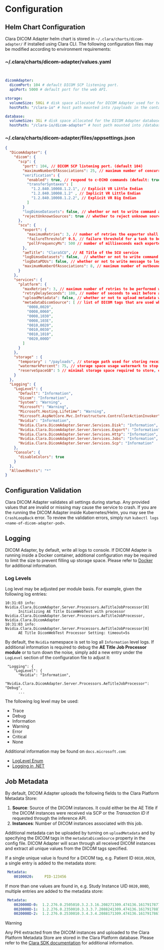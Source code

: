 # Configuration

## Helm Chart Configuration

Clara DICOM Adapter helm chart is stored in `~/.clara/charts/dicom-adapter/` if installed using Clara CLI. The following configuration files may be modified according to environment requirements:

### ~/.clara/charts/dicom-adapter/values.yaml

```yaml


dicomAdapter:
  dicomPort: 104 # default DICOM SCP listening port.
  apiPort: 5000 # default port for the web API.

storage:
  volumeSize: 50Gi # disk space allocated for DICOM Adapter used for temporarily storing of received DICOM instances.
  hostPath: "/clara-io" # host path mounted into /payloads in the container for storing temporary files.

database:
  volumeSize: 3Gi # disk space allocated for the DICOM Adapter database.  Default uses sqlite3 database.
  hostPath: "/clara-io/dicom-adapter" # host path mounted into /database for storing the sqlite3 database file.

```


### ~/.clara/charts/dicom-adapter/files/appsettings.json

```json
{
  "DicomAdapter": {
    "dicom": {
      "scp": {
        "port": 104, // DICOM SCP listening port. (default 104)
        "maximumNumberOfAssociations": 25, // maximum number of concurrent associations. (range: 1-1000, default: 25)
        "verification": {
          "enabled": true, // respond to c-ECHO commands (default: true)
          "transferSyntaxes": [
            "1.2.840.10008.1.2.1", // Explicit VR Little Endian
            "1.2.840.10008.1.2" , // Implicit VR Little Endian
            "1.2.840.10008.1.2.2", // Explicit VR Big Endian
          ]
        }
        "logDimseDatasets": false, // whether or not to write command and dataset to log (default false)
        "rejectUnknownSources": true // whether to reject unknown sources not listed in the source section. (default true)
      },
      "scu": {
        "export": {
          "maximumRetries": 3, // number of retries the exporter shall perform before reporting failure to Results Service.
          "failureThreshold" 0.5, // failure threshold for a task to be marked as failure.
          "pollFrequencyMs": 500 // number of milliseconds each exporter shall poll tasks from Results Service,
        },
        "aeTitle": "ClaraSCU", // AE Title of the SCU service
        "logDimseDatasets": false,  // whether or not to write command and data datasets to the log.
        "logDataPDUs": false, // whether or not to write message to log for each P-Data-TF PDU sent or received
        "maximumNumberOfAssociations": 8, // maximum number of outbound DICOM associations (range: 1-100, default: 8)
      }
    },
    "services": {
      "platform": {
        "maxRetries": 3, // maximum number of retries to be performed when an execution attempt fails to connect to connect o Clara Platform.
        "retryDelaySeconds": 180, // number of seconds to wait before attempting to retry.
        "uploadMetadata": false, // whether or not to upload metadata with the associated job defined in the `metadataDicomSource` property.
        "metadataDicomSource": [ // list of DICOM tags that are used when extracting metadata to be associated with an inference job.
          "0008,0020",
          "0008,0060",
          "0008,1030",
          "0008,103E",
          "0010,0020",
          "0010,0030",
          "0010,1010",
          "0020,000D"
        ]
      }
    },
    "storage" : {
      "temporary" : "/payloads", // storage path used for storing received instances before uploading to Clara Platform.
      "watermarkPercent": 75, // storage space usage watermark to stop storing, exporting and retrieving of DICOM instances.
      "reserveSpaceGB": 5 // minimal storage space required to store, export and retrieve DICOM instances.
    }
  },
  "Logging": {
    "LogLevel": {
      "Default": "Information",
      "Dicom": "Information",
      "System": "Warning",
      "Microsoft": "Warning",
      "Microsoft.Hosting.Lifetime": "Warning",
      "Microsoft.AspNetCore.Mvc.Infrastructure.ControllerActionInvoker": "Error",      
      "Nvidia": "Information",
      "Nvidia.Clara.DicomAdapter.Server.Services.Disk": "Information",
      "Nvidia.Clara.DicomAdapter.Server.Services.Export": "Information",
      "Nvidia.Clara.DicomAdapter.Server.Services.Http": "Information",
      "Nvidia.Clara.DicomAdapter.Server.Services.Jobs": "Information",
      "Nvidia.Clara.DicomAdapter.Server.Services.Scp": "Information"
    },
    "Console": {
      "disableColors": true
    }
  },
  "AllowedHosts": "*"
}
```

## Configuration Validation

Clara DICOM Adapter validates all settings during startup. Any provided values that are invalid
or missing may cause the service to crash. If you are the running the DICOM Adapter inside
Kubernetes/Helm, you may see the `CrashLoopBack` error.  To review the validation errors, simply
run `kubectl logs <name-of-dicom-adapter-pod>`.

## Logging

DICOM Adapter, by default, write all logs to console.  If DICOM Adapter is running inside a Docker container, additional configuration may be required to limit the size to prevent filling up storage space.  Please refer to [Docker](https://docs.docker.com/config/containers/logging/configure/) for additional information.


### Log Levels
Log level may be adjusted per module basis.  For example, given the following log entries:

```
10:31:03 info: Nvidia.Clara.DicomAdapter.Server.Processors.AeTitleJobProcessor[0]
      Initializing AE Title DicomWebTest with processor Nvidia.Clara.DicomAdapter.Server.Processors.AeTitleJobProcessor, Nvidia.Clara.DicomAdapter
10:31:03 info: Nvidia.Clara.DicomAdapter.Server.Processors.AeTitleJobProcessor[0]
      AE Title DicomWebTest Processor Setting: timeout=5s
```

By default, the `Nvidia` namespace is set to log all `Information` level logs.  If additional information is required to debug the **AE Title Job Processor module** or to turn down the noise, simply add a new entry under the `LogLevel` section of the configuration file to adjust it:

```
 "Logging": {
    "LogLevel": {
      "Nvidia": "Information",
      "Nvidia.Clara.DicomAdapter.Server.Processors.AeTitleJobProcessor": "Debug",
      ...
```

The following log level may be used:

* Trace
* Debug
* Information
* Warning
* Error
* Critical
* None

Additional information may be found on `docs.microsoft.com`:
* [LogLevel Enum](https://docs.microsoft.com/en-us/dotnet/api/microsoft.extensions.logging.loglevel)
* [Logging in .NET](https://docs.microsoft.com/en-us/dotnet/core/extensions/logging)


## Job Metadata

By default, DICOM Adapter uploads the following fields to the Clara Platform Metadata Store:

1. **Source**: Source of the DICOM instances. It could either be the AE Title if the DICOM instances were received via SCP or the *Transaction ID* if requested through the inference API.
2. **Instances**: Number of DICOM instances associated with this job.

Additional metadata can be uploaded by turning on `uploadMetadata` and by specifying the DICOM tags in the `metadataDicomSource` property in the config file.
DICOM Adapter will scan through all received DICOM instances and extract all unique values from the DICOM tags specified.


If a single unique value is found for a DICOM tag, e.g. Patient ID `0010,0020`, a single entry is added to the metadata store:

```yaml
 Metadata:
    00100020:     PID-123456
```

If more than one values are found in, e.g. Study Instance UID `0020,000D`, multiple entries are added to the metadata store:

```yaml
 Metadata:
    0020000D-0:  1.2.276.0.2505010.3.2.3.16.208271309.474136.1617917877.309864
    0020000D-1:  1.2.276.0.2350010.3.3.3.7.2088241309.474136.1617917887.309816
    0020000D-2:  1.2.276.0.2530010.3.4.3.4.2088171309.474136.1617917867.309794
```

> [!WARNING]
> Any PHI extracted from the DICOM instances and uploaded to the Clara Platform Metadata Store are stored in the
> Clara Platform database.  Please refer to the [Clara SDK documentation](https://docs.nvidia.com/clara) for additional information.
